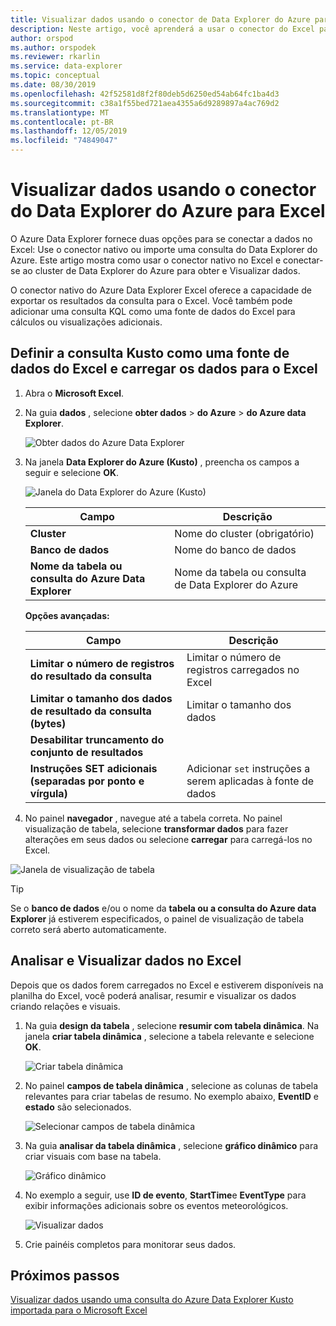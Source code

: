 ```yaml
---
title: Visualizar dados usando o conector de Data Explorer do Azure para o Microsoft Excel
description: Neste artigo, você aprenderá a usar o conector do Excel para o Azure Data Explorer.
author: orspod
ms.author: orspodek
ms.reviewer: rkarlin
ms.service: data-explorer
ms.topic: conceptual
ms.date: 08/30/2019
ms.openlocfilehash: 42f52581d8f2f80deb5d6250ed54ab64fc1ba4d3
ms.sourcegitcommit: c38a1f55bed721aea4355a6d9289897a4ac769d2
ms.translationtype: MT
ms.contentlocale: pt-BR
ms.lasthandoff: 12/05/2019
ms.locfileid: "74849047"
---
```

# <a name="visualize-data-using-the-azure-data-explorer-connector-for-excel"></a>Visualizar dados usando o conector do Data Explorer do Azure para Excel

O Azure Data Explorer fornece duas opções para se conectar a dados no Excel: Use o conector nativo ou importe uma consulta do Data Explorer do Azure. Este artigo mostra como usar o conector nativo no Excel e conectar-se ao cluster de Data Explorer do Azure para obter e Visualizar dados.

O conector nativo do Azure Data Explorer Excel oferece a capacidade de exportar os resultados da consulta para o Excel. Você também pode adicionar uma consulta KQL como uma fonte de dados do Excel para cálculos ou visualizações adicionais.

## <a name="define-kusto-query-as-an-excel-data-source-and-load-the-data-to-excel"></a>Definir a consulta Kusto como uma fonte de dados do Excel e carregar os dados para o Excel

1. Abra o **Microsoft Excel**.
1. Na guia **dados** , selecione **obter dados** > **do Azure** > **do Azure data Explorer**.

    ![Obter dados do Azure Data Explorer](media/excel-connector/get-data-from-adx.png)

1. Na janela **Data Explorer do Azure (Kusto)** , preencha os campos a seguir e selecione **OK**.

    ![Janela do Data Explorer do Azure (Kusto)](media/excel-connector/adx-connection-window.png)
    
    |Campo   |Descrição |
    |---------|---------|
    |**Cluster**   |   Nome do cluster (obrigatório)      |    
    |**Banco de dados**     |    Nome do banco de dados      |    
    |**Nome da tabela ou consulta do Azure Data Explorer**    |     Nome da tabela ou consulta de Data Explorer do Azure    | 
    
    **Opções avançadas:**

     |Campo   |Descrição |
    |---------|---------|
    |**Limitar o número de registros do resultado da consulta**     |     Limitar o número de registros carregados no Excel  |    
    |**Limitar o tamanho dos dados de resultado da consulta (bytes)**    |    Limitar o tamanho dos dados      |   
    |**Desabilitar truncamento do conjunto de resultados**    |         |      
    |**Instruções SET adicionais (separadas por ponto e vírgula)**    |    Adicionar `set` instruções a serem aplicadas à fonte de dados     |   

1.  No painel **navegador** , navegue até a tabela correta. No painel visualização de tabela, selecione **transformar dados** para fazer alterações em seus dados ou selecione **carregar** para carregá-los no Excel.

![Janela de visualização de tabela](media/excel-connector/navigate-table-preview-window.png)

   > [!TIP]
   > Se o **banco de dados** e/ou o nome da **tabela ou a consulta do Azure data Explorer** já estiverem especificados, o painel de visualização de tabela correto será aberto automaticamente. 

## <a name="analyze-and-visualize-data-in-excel"></a>Analisar e Visualizar dados no Excel

Depois que os dados forem carregados no Excel e estiverem disponíveis na planilha do Excel, você poderá analisar, resumir e visualizar os dados criando relações e visuais. 

1.  Na guia **design da tabela** , selecione **resumir com tabela dinâmica**. Na janela **criar tabela dinâmica** , selecione a tabela relevante e selecione **OK**.

    ![Criar tabela dinâmica](media/excel-connector/create-pivot-table.png)

1. No painel **campos de tabela dinâmica** , selecione as colunas de tabela relevantes para criar tabelas de resumo. No exemplo abaixo, **EventID** e **estado** são selecionados.
    
    ![Selecionar campos de tabela dinâmica](media/excel-connector/pivot-table-pick-fields.png)

1. Na guia **analisar da tabela dinâmica** , selecione **gráfico dinâmico** para criar visuais com base na tabela. 

    ![Gráfico dinâmico](media/excel-connector/pivot-table-analyze-pivotchart.png)

1. No exemplo a seguir, use **ID de evento**, **StartTime**e **EventType** para exibir informações adicionais sobre os eventos meteorológicos.

    ![Visualizar dados](media/excel-connector/visualize-excel-data.png)

1. Crie painéis completos para monitorar seus dados.

## <a name="next-steps"></a>Próximos passos

[Visualizar dados usando uma consulta do Azure Data Explorer Kusto importada para o Microsoft Excel](excel-blank-query.md)
